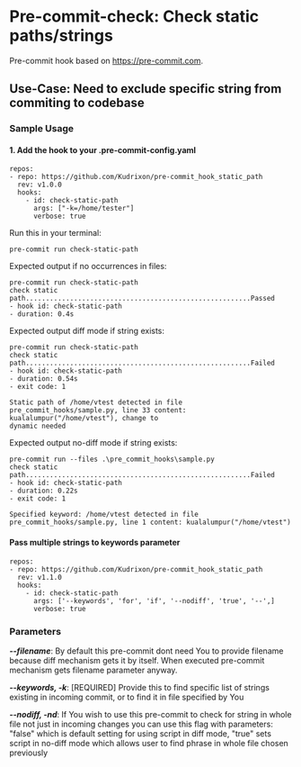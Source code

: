 # Pre-commit-check: Check static paths/strings 

Pre-commit hook based on https://pre-commit.com.

## Use-Case: Need to exclude specific string from commiting to codebase

### Sample Usage

#### 1. Add the hook to your .pre-commit-config.yaml

```
repos:
- repo: https://github.com/Kudrixon/pre-commit_hook_static_path
  rev: v1.0.0
  hooks:
    - id: check-static-path
      args: ["-k=/home/tester"]
      verbose: true
```

Run this in your terminal:
```
pre-commit run check-static-path
```

Expected output if no occurrences in files:
```
pre-commit run check-static-path
check static path........................................................Passed
- hook id: check-static-path
- duration: 0.4s
```

Expected output diff mode if string exists:
```
pre-commit run check-static-path
check static path........................................................Failed
- hook id: check-static-path
- duration: 0.54s
- exit code: 1

Static path of /home/vtest detected in file pre_commit_hooks/sample.py, line 33 content: kualalumpur("/home/vtest"), change to 
dynamic needed
```

Expected output no-diff mode if string exists:
```
pre-commit run --files .\pre_commit_hooks\sample.py  
check static path........................................................Failed
- hook id: check-static-path
- duration: 0.22s
- exit code: 1

Specified keyword: /home/vtest detected in file pre_commit_hooks/sample.py, line 1 content: kualalumpur("/home/vtest")
```

#### Pass multiple strings to keywords parameter

```
repos:
- repo: https://github.com/Kudrixon/pre-commit_hook_static_path
  rev: v1.1.0
  hooks:
    - id: check-static-path
      args: ['--keywords', 'for', 'if', '--nodiff', 'true', '--',]
      verbose: true
```

### Parameters

***--filename***:
By default this pre-commit dont need You to provide filename because diff mechanism gets it by itself. When executed pre-commit mechanism gets filename parameter anyway.

***--keywords, -k***:
[REQUIRED] Provide this to find specific list of strings existing in incoming commit, or to find it in file specified by You

***--nodiff, -nd***:
If You wish to use this pre-commit to check for string in whole file not just in incoming changes you can use this flag with parameters: "false" which is default setting for using script in diff mode, "true" sets script in no-diff mode which allows user to find phrase in whole file chosen previously
